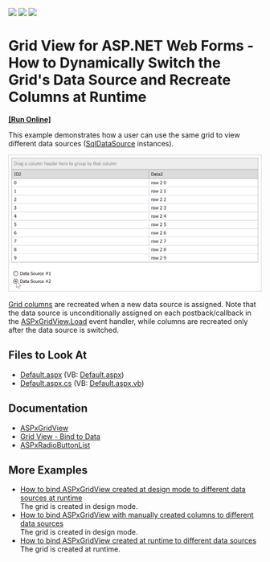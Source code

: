 <!-- default badges list -->
![](https://img.shields.io/endpoint?url=https://codecentral.devexpress.com/api/v1/VersionRange/128539706/13.2.8%2B)
[![](https://img.shields.io/badge/Open_in_DevExpress_Support_Center-FF7200?style=flat-square&logo=DevExpress&logoColor=white)](https://supportcenter.devexpress.com/ticket/details/E448)
[![](https://img.shields.io/badge/📖_How_to_use_DevExpress_Examples-e9f6fc?style=flat-square)](https://docs.devexpress.com/GeneralInformation/403183)
<!-- default badges end -->

# Grid View for ASP.NET Web Forms - How to Dynamically Switch the Grid's Data Source and Recreate Columns at Runtime

<!-- run online -->
**[[Run Online]](https://codecentral.devexpress.com/e448/)**
<!-- run online end -->


This example demonstrates how a user can use the same grid to view different data sources ([SqlDataSource](https://docs.microsoft.com/en-us/dotnet/api/system.web.ui.webcontrols.sqldatasource?view=netframework-4.8) instances). 

![Switch grid data sources](images/grid-switch-data-source.png)

[Grid columns](https://docs.devexpress.com/AspNet/3691/components/grid-view/concepts/data-representation-basics/columns) are recreated when a new data source is assigned. Note that the data source is unconditionally assigned on each postback/callback in the [ASPxGridView.Load](https://docs.microsoft.com/en-us/dotnet/api/system.web.ui.control.load?view=netframework-4.8) event handler, while columns are recreated only after the data source is switched.

## Files to Look At

* [Default.aspx](./CS/WebSite/Default.aspx) (VB: [Default.aspx](./VB/WebSite/Default.aspx))
* [Default.aspx.cs](./CS/WebSite/Default.aspx.cs) (VB: [Default.aspx.vb](./VB/WebSite/Default.aspx.vb))

## Documentation

* [ASPxGridView](https://docs.devexpress.com/AspNet/DevExpress.Web.ASPxGridView)
* [Grid View - Bind to Data](https://docs.devexpress.com/AspNet/3719/components/grid-view/concepts/bind-to-data)
* [ASPxRadioButtonList](https://docs.devexpress.com/AspNet/DevExpress.Web.ASPxRadioButtonList?p=netframework)

## More Examples

* [How to bind ASPxGridView created at design mode to different data sources at runtime](https://github.com/DevExpress-Examples/how-to-bind-aspxgridview-created-at-design-mode-to-different-data-sources-at-runtime-e2965)  
The grid is created in design mode.
* [How to bind ASPxGridView with manually created columns to different data sources](https://github.com/DevExpress-Examples/how-to-bind-aspxgridview-with-manually-created-columns-to-different-data-sources-e2967)  
The grid is created in design mode.
* [How to bind ASPxGridView created at runtime to different data sources](https://github.com/DevExpress-Examples/how-to-bind-aspxgridview-created-at-runtime-to-different-data-sources-e2968)  
The grid is created at runtime.
